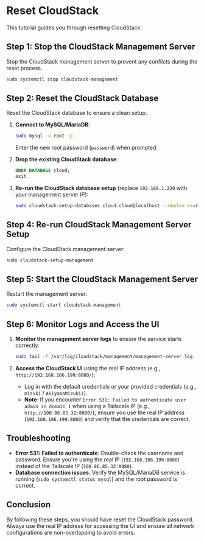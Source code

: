 # Reset CloudStack
This tutorial guides you through resetting CloudStack.

## Step 1: Stop the CloudStack Management Server
Stop the CloudStack management server to prevent any conflicts during the reset process.

```bash
sudo systemctl stop cloudstack-management
```

## Step 2: Reset the CloudStack Database
Reset the CloudStack database to ensure a clean setup.

1. **Connect to MySQL/MariaDB**:
   ```bash
   sudo mysql -u root -p
   ```
   Enter the new root password (`password`) when prompted.

2. **Drop the existing CloudStack database**:
   ```sql
   DROP DATABASE cloud;
   exit
   ```

3. **Re-run the CloudStack database setup** (replace `192.168.1.220` with your management server IP):
   ```bash
   sudo cloudstack-setup-databases cloud:cloud@localhost --deploy-as=root:password -i 192.168.1.220
   ```

## Step 4: Re-run CloudStack Management Server Setup
Configure the CloudStack management server:
```bash
sudo cloudstack-setup-management
```

## Step 5: Start the CloudStack Management Server
Restart the management server:
```bash
sudo systemctl start cloudstack-management
```

## Step 6: Monitor Logs and Access the UI
1. **Monitor the management server logs** to ensure the service starts correctly:
   ```bash
   sudo tail -f /var/log/cloudstack/management/management-server.log
   ```

2. **Access the CloudStack UI** using the real IP address (e.g., `http://192.168.106.199:8080/`):
   - Log in with the default credentials or your provided credentials (e.g., `mizuki` / `AkiyamaMizuki1`).
   - **Note**: If you encounter `Error 531: Failed to authenticate user admin in domain 1` when using a Tailscale IP (e.g., `http://100.86.85.32:8080/`), ensure you use the real IP address (`192.168.106.199:8080`) and verify that the credentials are correct.

## Troubleshooting
- **Error 531: Failed to authenticate**: Double-check the username and password. Ensure you're using the real IP (`192.168.106.199:8080`) instead of the Tailscale IP (`100.86.85.32:8080`).
- **Database connection issues**: Verify the MySQL/MariaDB service is running (`sudo systemctl status mysql`) and the root password is correct.

## Conclusion
By following these steps, you should have reset the CloudStack password. Always use the real IP address for accessing the UI and ensure all network configurations are non-overlapping to avoid errors.
